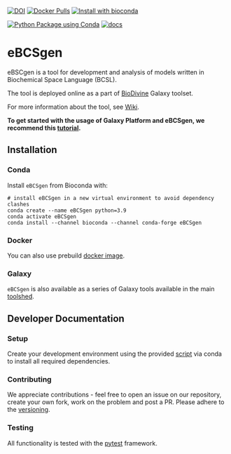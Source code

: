 [![DOI](https://zenodo.org/badge/DOI/10.5281/zenodo.6644973.svg)](https://doi.org/10.5281/zenodo.6644973)
[![Docker Pulls](https://badgen.net//docker/pulls/sybila/ebcsgen?icon=docker)](https://hub.docker.com/r/sybila/ebcsgen/)
[![Install with bioconda](https://img.shields.io/badge/install%20with-bioconda-brightgreen.svg?style=flat)](http://bioconda.github.io/recipes/ebcsgen/README.html)

[![Python Package using Conda](https://github.com/sybila/eBCSgen/actions/workflows/python-package-conda.yml/badge.svg)](https://github.com/sybila/eBCSgen/actions/workflows/python-package-conda.yml)
[![docs](https://readthedocs.org/projects/ebcsgen/badge/?version=latest)](https://ebcsgen.readthedocs.io/en/latest/)

# eBCSgen

eBSCgen is a tool for development and analysis of models written in Biochemical Space Language (BCSL). 

The tool is deployed online as a part of [BioDivine](https://biodivine-vm.fi.muni.cz/galaxy/) Galaxy toolset.

For more information about the tool, see [Wiki](https://github.com/sybila/eBCSgen/wiki).

**To get started with the usage of Galaxy Platform and eBCSgen, we recommend this [tutorial](https://github.com/sybila/eBCSgen/blob/master/docs/eBCSgen_tutorial.pdf).**

## Installation

### Conda

Install `eBCSgen` from Bioconda with:

```
# install eBCSgen in a new virtual environment to avoid dependency clashes
conda create --name eBCSgen python=3.9
conda activate eBCSgen
conda install --channel bioconda --channel conda-forge eBCSgen
```

### Docker

You can also use prebuild [docker image](https://hub.docker.com/r/sybila/ebcsgen).

### Galaxy

`eBCSgen` is also available as a series of Galaxy tools available in the main [toolshed](https://toolshed.g2.bx.psu.edu/).

## Developer Documentation

### Setup

Create your development environment using the provided [script](conda/environment.yml) via conda to install all required dependencies.

### Contributing

We appreciate contributions - feel free to open an issue on our repository, create your own fork, work on the problem and post a PR. 
Please adhere to the [versioning](https://semver.org/spec/v2.0.0.html).

### Testing

All functionality is tested with the [pytest](https://docs.pytest.org/en/6.2.x/contents.html) framework.

